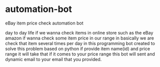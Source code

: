 # automation-bot
eBay item price check automation bot 

day to day life if we wanna check items in online store such as the eBay amazon
if wanna check some item price in our range in basically we are check that item several times per day
in this programming bot created to solve this problem based on python
if provide item name(id) and price range it will take that if it comes to your price range this bot will sent and dynamic email to your email that you provided.
